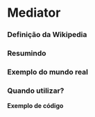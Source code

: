# Mediator

### Definição da Wikipedia

### Resumindo

### Exemplo do mundo real

### Quando utilizar?

**Exemplo de código**